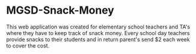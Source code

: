 # MGSD-Snack-Money
This web application was created for elementary school teachers and TA's where they have to keep track of snack money. Every school day teachers provide snacks to their students and in return parent's send $2 each week to cover the cost.
